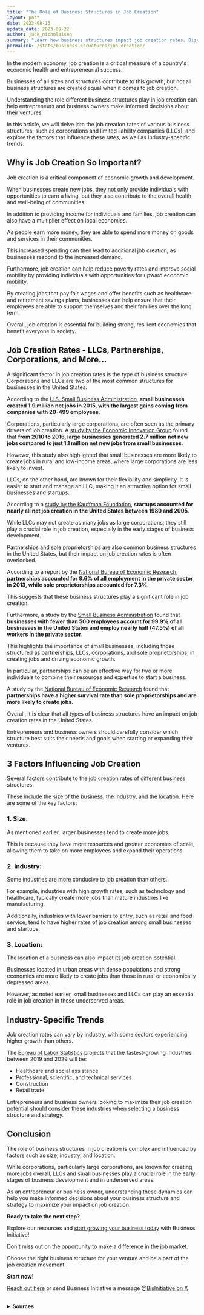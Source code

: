 ```yaml
---
title: "The Role of Business Structures in Job Creation"
layout: post
date: 2023-08-13
update_date: 2023-09-22
author: jack_nicholaisen
summary: "Learn how business structures impact job creation rates. Discover strategies for entrepreneurs to maximize their impact. Don't miss out - check it out now!"
permalink: /stats/business-structures/job-creation/
--- 
```


In the modern economy, job creation is a critical measure of a country's economic health and entrepreneurial success. 

Businesses of all sizes and structures contribute to this growth, but not all business structures are created equal when it comes to job creation. 

Understanding the role different business structures play in job creation can help entrepreneurs and business owners make informed decisions about their ventures.

In this article, we will delve into the job creation rates of various business structures, such as corporations and limited liability companies (LLCs), and explore the factors that influence these rates, as well as industry-specific trends.

## Why is Job Creation So Important?

Job creation is a critical component of economic growth and development. 

When businesses create new jobs, they not only provide individuals with opportunities to earn a living, but they also contribute to the overall health and well-being of communities.

In addition to providing income for individuals and families, job creation can also have a multiplier effect on local economies. 

As people earn more money, they are able to spend more money on goods and services in their communities. 

This increased spending can then lead to additional job creation, as businesses respond to the increased demand.

Furthermore, job creation can help reduce poverty rates and improve social mobility by providing individuals with opportunities for upward economic mobility. 

By creating jobs that pay fair wages and offer benefits such as healthcare and retirement savings plans, businesses can help ensure that their employees are able to support themselves and their families over the long term.

Overall, job creation is essential for building strong, resilient economies that benefit everyone in society.

## Job Creation Rates - LLCs, Partnerships, Corporations, and More...

A significant factor in job creation rates is the type of business structure. Corporations and LLCs are two of the most common structures for businesses in the United States. 

According to the [U.S. Small Business Administration](https://www.sba.gov/sites/default/files/advocacy/2018-Small-Business-Profiles-US.pdf), **small businesses created 1.9 million net jobs in 2015, with the largest gains coming from companies with 20-499 employees**.

Corporations, particularly large corporations, are often seen as the primary drivers of job creation. A [study by the Economic Innovation Group](https://eig.org/news/new-business-job-creation-remains-concentrated-in-a-handful-of-large-us-cities) found that **from 2010 to 2016, large businesses generated 2.7 million net new jobs compared to just 1.1 million net new jobs from small businesses**. 

However, this study also highlighted that small businesses are more likely to create jobs in rural and low-income areas, where large corporations are less likely to invest.

LLCs, on the other hand, are known for their flexibility and simplicity. It is easier to start and manage an LLC, making it an attractive option for small businesses and startups. 

According to a [study by the Kauffman Foundation](https://www.kauffman.org/wp-content/uploads/2019/09/kiea_2019_report_final.pdf), **startups accounted for nearly all net job creation in the United States between 1980 and 2005**. 

While LLCs may not create as many jobs as large corporations, they still play a crucial role in job creation, especially in the early stages of business development.

Partnerships and sole proprietorships are also common business structures in the United States, but their impact on job creation rates is often overlooked. 

According to a report by the [National Bureau of Economic Research](https://www.nber.org/papers/w23844), **partnerships accounted for 9.6% of all employment in the private sector in 2013, while sole proprietorships accounted for 7.3%**. 

This suggests that these business structures play a significant role in job creation.

Furthermore, a study by the [Small Business Administration](https://www.sba.gov/sites/default/files/advocacy/SB-FAQ-2018_WEB.pdf) found that **businesses with fewer than 500 employees account for 99.9% of all businesses in the United States and employ nearly half (47.5%) of all workers in the private sector**. 

This highlights the importance of small businesses, including those structured as partnerships, LLCs, corporations, and sole proprietorships, in creating jobs and driving economic growth.

In particular, partnerships can be an effective way for two or more individuals to combine their resources and expertise to start a business. 

A study by the [National Bureau of Economic Research](https://www.nber.org/papers/w19220) found that **partnerships have a higher survival rate than sole proprietorships and are more likely to create jobs**.

Overall, it is clear that all types of business structures have an impact on job creation rates in the United States. 

Entrepreneurs and business owners should carefully consider which structure best suits their needs and goals when starting or expanding their ventures.

## 3 Factors Influencing Job Creation

Several factors contribute to the job creation rates of different business structures. 

These include the size of the business, the industry, and the location. Here are some of the key factors:

### 1.  Size: 

As mentioned earlier, larger businesses tend to create more jobs. 

This is because they have more resources and greater economies of scale, allowing them to take on more employees and expand their operations.

### 2.  Industry: 

Some industries are more conducive to job creation than others. 

For example, industries with high growth rates, such as technology and healthcare, typically create more jobs than mature industries like manufacturing.

Additionally, industries with lower barriers to entry, such as retail and food service, tend to have higher rates of job creation among small businesses and startups.

### 3.  Location: 

The location of a business can also impact its job creation potential. 

Businesses located in urban areas with dense populations and strong economies are more likely to create jobs than those in rural or economically depressed areas. 

However, as noted earlier, small businesses and LLCs can play an essential role in job creation in these underserved areas.

## Industry-Specific Trends

Job creation rates can vary by industry, with some sectors experiencing higher growth than others. 

The [Bureau of Labor Statistics](https://www.bls.gov/emp/tables/employment-by-major-industry-sector.htm) projects that the fastest-growing industries between 2019 and 2029 will be:

-   Healthcare and social assistance
-   Professional, scientific, and technical services
-   Construction
-   Retail trade

Entrepreneurs and business owners looking to maximize their job creation potential should consider these industries when selecting a business structure and strategy.

## Conclusion

The role of business structures in job creation is complex and influenced by factors such as size, industry, and location. 

While corporations, particularly large corporations, are known for creating more jobs overall, LLCs and small businesses play a crucial role in the early stages of business development and in underserved areas.

As an entrepreneur or business owner, understanding these dynamics can help you make informed decisions about your business structure and strategy to maximize your impact on job creation.

**Ready to take the next step?**

Explore our resources and [start growing your business today](https://calendly.com/businessinitiative/30-minute-consultation-call) with Business Initiative!

Don't miss out on the opportunity to make a difference in the job market.

Choose the right business structure for your venture and be a part of the job creation movement.

**Start now!**

[Reach out here](https://www.businessinitiative.org/contact/) or send Business Initiative a message [@BisInitiative on X ](https://twitter.com/BisInitiative)

<script async data-uid="0625212ce2" src="https://adept-hustler-4565.ck.page/0625212ce2/index.js"></script>

<br>
<details>
<summary><b>Sources</b></summary>
<br>
<ul>
    <li><a href="https://www.sba.gov/sites/default/files/advocacy/2018-Small-Business-Profiles-US.pdf">U.S. Small Business Administration</a></li>
    <li><a href="https://eig.org/news/new-business-job-creation-remains-concentrated-in-a-handful-of-large-us-cities">Economic Innovation Group</a></li>
    <li><a href="https://www.kauffman.org/wp-content/uploads/2019/09/kiea_2019_report_final.pdf">Kauffman Foundation</a></li>
    <li><a href="https://www.bls.gov/emp/tables/employment-by-major-industry-sector.htm">Bureau of Labor Statistics</a></li>
</ul>
</details>

